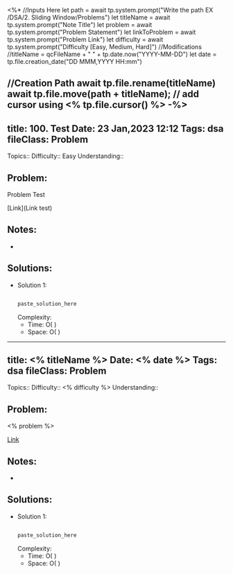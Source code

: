 <%*
//Inputs Here
let path = await tp.system.prompt("Write the path EX /DSA/2. Sliding Window/Problems")
let titleName = await tp.system.prompt("Note Title")
let problem = await tp.system.prompt("Problem Statement")
let linkToProblem =  await tp.system.prompt("Problem Link")
let difficulty = await tp.system.prompt("Difficulty [Easy, Medium, Hard]")
//Modifications
//titleName = qcFileName + " " + tp.date.now("YYYY-MM-DD")
let date = tp.file.creation_date("DD MMM,YYYY HH:mm")

//Creation Path
await tp.file.rename(titleName)
await tp.file.move(path + titleName);
// add cursor using <% tp.file.cursor() %>
-%>
---
title: 100. Test
Date: 23 Jan,2023 12:12
Tags: dsa
fileClass: Problem
---
Topics:: 
Difficulty:: Easy 
Understanding:: 
## Problem: 
Problem Test 

[Link](Link test)

## Notes: 
- 

## Solutions: 

- Solution 1: 
	```java
	
	paste_solution_here
	
	```
	Complexity: 
	- Time: O( )
	- Space: O( )
---
title: <% titleName %>
Date: <% date %>
Tags: dsa
fileClass: Problem
---
Topics:: 
Difficulty:: <% difficulty %> 
Understanding:: 
## Problem: 
<% problem %> 

[Link](<% linkToProblem %>)

## Notes: 
- 

## Solutions: 

- Solution 1: 
	```java
	
	paste_solution_here
	
	```
	Complexity: 
	- Time: O( )
	- Space: O( )